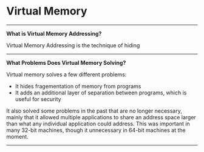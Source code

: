 # Virtual Memory

---

**What is Virtual Memory Addressing?**

Virtual Memory Addressing is the technique of hiding


---

**What Problems Does Virtual Memory Solving?**

Virtual memory solves a few different problems:
  * It hides fragementation of memory from programs
  * It adds an additional layer of separation between programs, which is useful for security

It also solved some problems in the past that are no longer necessary, mainly that it allowed multiple applications to share an address space larger than what any individual application could address. This was important in many 32-bit machines, though it unnecessary in 64-bit machines at the moment.

---
